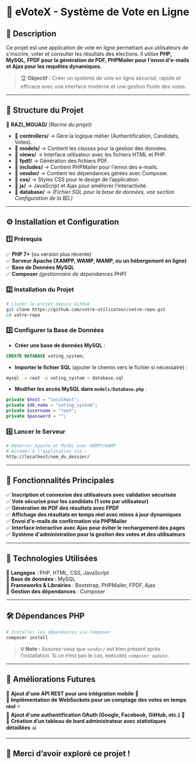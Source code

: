 # 📌 eVoteX - Système de Vote en Ligne

## 📝 Description
Ce projet est une application de vote en ligne permettant aux utilisateurs de s'inscrire, voter et consulter les résultats des élections. Il utilise **PHP, MySQL, FPDF pour la génération de PDF, PHPMailer pour l'envoi d'e-mails et Ajax pour les requêtes dynamiques.**

> 🏆 **Objectif :** Créer un système de vote en ligne sécurisé, rapide et efficace avec une interface moderne et une gestion fluide des votes.

---
## 📂 Structure du Projet

📁 **RAZI_MOUAD/** *(Racine du projet)*
- 📂 **controllers/** → Gère la logique métier (Authentification, Candidats, Votes).
- 📂 **models/** → Contient les classes pour la gestion des données.
- 📂 **views/** → Interface utilisateur avec les fichiers HTML et PHP.
- 📂 **fpdf/** → Génération des fichiers PDF.
- 📂 **includes/** → Contient PHPMailer pour l'envoi des e-mails.
- 📂 **vendor/** → Contient les dépendances gérées avec Composer.
- 📂 **css/** → Styles CSS pour le design de l’application.
- 📂 **js/** → JavaScript et Ajax pour améliorer l’interactivité.
- 📂 **database/** → *(Fichier SQL pour la base de données, voir section Configuration de la BD.)*

---
## ⚙️ Installation et Configuration

### 1️⃣ **Prérequis**
✅ **PHP 7+** (ou version plus récente)  
✅ **Serveur Apache (XAMPP, WAMP, MAMP, ou un hébergement en ligne)**  
✅ **Base de Données MySQL**  
✅ **Composer** *(gestionnaire de dépendances PHP)*  

### 2️⃣ **Installation du Projet**
```bash
# Cloner le projet depuis GitHub
git clone https://github.com/votre-utilisateur/votre-repo.git
cd votre-repo
```

### 3️⃣ **Configurer la Base de Données**
- **Créer une base de données MySQL** :
```sql
CREATE DATABASE voting_system;
```
- **Importer le fichier SQL** (ajouter le chemin vers le fichier si nécessaire) :
```bash
mysql -u root -p voting_system < database.sql
```
- **Modifier les accès MySQL dans `models/Database.php`** :
```php
private $host = "localhost";
private $db_name = "voting_system";
private $username = "root";
private $password = "";
```

### 4️⃣ **Lancer le Serveur**
```bash
# Démarrer Apache et MySQL avec XAMPP/WAMP
# Accéder à l’application via :
http://localhost/nom_du_dossier/
```

---
## 🚀 Fonctionnalités Principales
✅ **Inscription et connexion des utilisateurs avec validation sécurisée**  
✅ **Vote sécurisé pour les candidats (1 vote par utilisateur)**  
✅ **Génération de PDF des résultats avec FPDF**  
✅ **Affichage des résultats en temps réel avec mises à jour dynamiques**  
✅ **Envoi d'e-mails de confirmation via PHPMailer**  
✅ **Interface interactive avec Ajax pour éviter le rechargement des pages**  
✅ **Système d'administration pour la gestion des votes et des utilisateurs**  

---
## 🔧 Technologies Utilisées
🔹 **Langages** : PHP, HTML, CSS, JavaScript  
🔹 **Base de données** : MySQL  
🔹 **Frameworks & Librairies** : Bootstrap, PHPMailer, FPDF, Ajax  
🔹 **Gestion des dépendances** : Composer  

---
## 🛠 Dépendances PHP
```bash
# Installer les dépendances via Composer
composer install
```
> **💡 Note :** Assurez-vous que `vendor/` est bien présent après l’installation. Si ce n’est pas le cas, exécutez `composer update`.

---
## 🎯 Améliorations Futures
🔸 **Ajout d'une API REST pour une intégration mobile** 📱  
🔸 **Implémentation de WebSockets pour un comptage des votes en temps réel** ⚡  
🔸 **Ajout d'une authentification OAuth (Google, Facebook, GitHub, etc.)** 🔑  
🔸 **Création d’un tableau de bord administrateur avec statistiques détaillées** 📊  

---
## 🎉 Merci d’avoir exploré ce projet !



